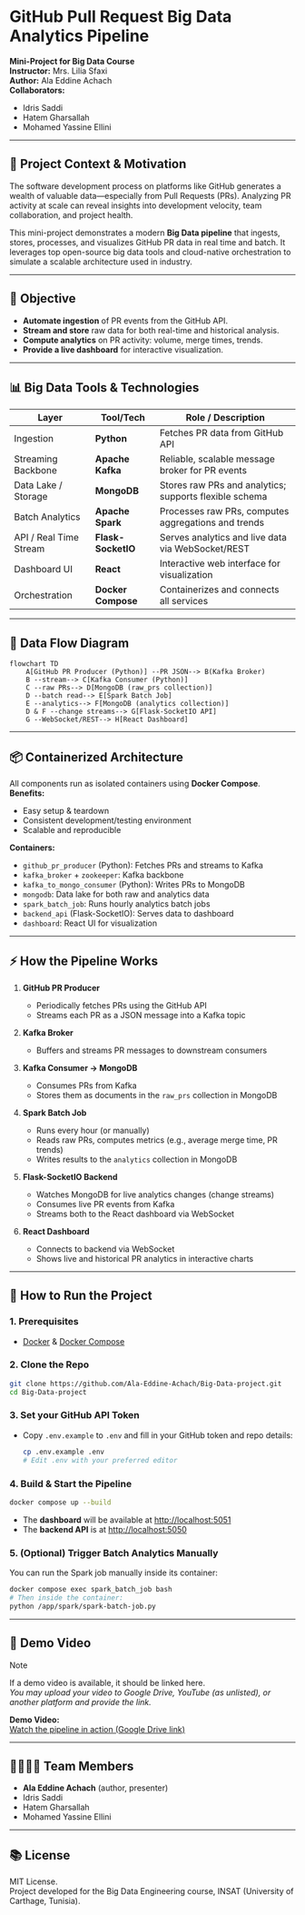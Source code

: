 # GitHub Pull Request Big Data Analytics Pipeline

**Mini-Project for Big Data Course**  
**Instructor:** Mrs. Lilia Sfaxi  
**Author:** Ala Eddine Achach  
**Collaborators:**   
- Idris Saddi  
- Hatem Gharsallah  
- Mohamed Yassine Ellini  

---

## 📄 Project Context & Motivation

The software development process on platforms like GitHub generates a wealth of valuable data—especially from Pull Requests (PRs). Analyzing PR activity at scale can reveal insights into development velocity, team collaboration, and project health.

This mini-project demonstrates a modern **Big Data pipeline** that ingests, stores, processes, and visualizes GitHub PR data in real time and batch. It leverages top open-source big data tools and cloud-native orchestration to simulate a scalable architecture used in industry.

---

## 🔎 Objective

- **Automate ingestion** of PR events from the GitHub API.
- **Stream and store** raw data for both real-time and historical analysis.
- **Compute analytics** on PR activity: volume, merge times, trends.
- **Provide a live dashboard** for interactive visualization.

---

## 📊 Big Data Tools & Technologies

| Layer                   | Tool/Tech           | Role / Description                                                         |
|-------------------------|---------------------|----------------------------------------------------------------------------|
| Ingestion               | **Python**          | Fetches PR data from GitHub API                                            |
| Streaming Backbone      | **Apache Kafka**    | Reliable, scalable message broker for PR events                            |
| Data Lake / Storage     | **MongoDB**         | Stores raw PRs and analytics; supports flexible schema                     |
| Batch Analytics         | **Apache Spark**    | Processes raw PRs, computes aggregations and trends                        |
| API / Real Time Stream  | **Flask-SocketIO**  | Serves analytics and live data via WebSocket/REST                          |
| Dashboard UI            | **React**           | Interactive web interface for visualization                                |
| Orchestration           | **Docker Compose**  | Containerizes and connects all services                                    |

---

## 🔁 Data Flow Diagram

```mermaid
flowchart TD
    A[GitHub PR Producer (Python)] --PR JSON--> B(Kafka Broker)
    B --stream--> C[Kafka Consumer (Python)]
    C --raw PRs--> D[MongoDB (raw_prs collection)]
    D --batch read--> E[Spark Batch Job]
    E --analytics--> F[MongoDB (analytics collection)]
    D & F --change streams--> G[Flask-SocketIO API]
    G --WebSocket/REST--> H[React Dashboard]
```

---

## 📦 Containerized Architecture

All components run as isolated containers using **Docker Compose**.  
**Benefits:**  
- Easy setup & teardown
- Consistent development/testing environment
- Scalable and reproducible

**Containers:**
- `github_pr_producer` (Python): Fetches PRs and streams to Kafka
- `kafka_broker` + `zookeeper`: Kafka backbone
- `kafka_to_mongo_consumer` (Python): Writes PRs to MongoDB
- `mongodb`: Data lake for both raw and analytics data
- `spark_batch_job`: Runs hourly analytics batch jobs
- `backend_api` (Flask-SocketIO): Serves data to dashboard
- `dashboard`: React UI for visualization

---

## ⚡️ How the Pipeline Works

1. **GitHub PR Producer**  
   - Periodically fetches PRs using the GitHub API
   - Streams each PR as a JSON message into a Kafka topic

2. **Kafka Broker**  
   - Buffers and streams PR messages to downstream consumers

3. **Kafka Consumer → MongoDB**  
   - Consumes PRs from Kafka
   - Stores them as documents in the `raw_prs` collection in MongoDB

4. **Spark Batch Job**  
   - Runs every hour (or manually)
   - Reads raw PRs, computes metrics (e.g., average merge time, PR trends)
   - Writes results to the `analytics` collection in MongoDB

5. **Flask-SocketIO Backend**  
   - Watches MongoDB for live analytics changes (change streams)
   - Consumes live PR events from Kafka
   - Streams both to the React dashboard via WebSocket

6. **React Dashboard**  
   - Connects to backend via WebSocket
   - Shows live and historical PR analytics in interactive charts

---

## 🚀 How to Run the Project

### 1. Prerequisites

- [Docker](https://www.docker.com/) & [Docker Compose](https://docs.docker.com/compose/)

### 2. Clone the Repo

```bash
git clone https://github.com/Ala-Eddine-Achach/Big-Data-project.git
cd Big-Data-project
```

### 3. Set your GitHub API Token

- Copy `.env.example` to `.env` and fill in your GitHub token and repo details:
    ```bash
    cp .env.example .env
    # Edit .env with your preferred editor
    ```

### 4. Build & Start the Pipeline

```bash
docker compose up --build
```

- The **dashboard** will be available at [http://localhost:5051](http://localhost:5051)
- The **backend API** is at [http://localhost:5050](http://localhost:5050)

### 5. (Optional) Trigger Batch Analytics Manually

You can run the Spark job manually inside its container:

```bash
docker compose exec spark_batch_job bash
# Then inside the container:
python /app/spark/spark-batch-job.py
```

---

## 🎥 Demo Video

> [!NOTE]  
> If a demo video is available, it should be linked here.  
> _You may upload your video to Google Drive, YouTube (as unlisted), or another platform and provide the link._

**Demo Video:**  
[Watch the pipeline in action (Google Drive link)](https://drive.google.com/file/d/1GRQApTXgWJOQIzSoocW60hanYbzODO4H/view)

---

## 👨‍👩‍👦‍👦 Team Members

- **Ala Eddine Achach** (author, presenter)
- Idris Saddi
- Hatem Gharsallah
- Mohamed Yassine Ellini

---

## 📚 License

MIT License.  
Project developed for the Big Data Engineering course, INSAT (University of Carthage, Tunisia).
